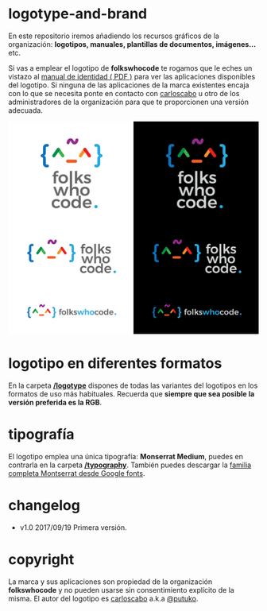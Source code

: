 # logotype-and-brand

En este repositorio iremos añadiendo los recursos gráficos de la organización: **logotipos, manuales, plantillas de documentos, imágenes...** etc.

Si vas a emplear el logotipo de **folkswhocode** te rogamos que le eches un vistazo al <a href="https://github.com/folkswhocode/logotype-and-brand/blob/master/corporate-identity-manual/fwc-manual-identidad-grafica.pdf" target="_blank">manual de identidad ( PDF )</a> para ver las aplicaciones disponibles del logotipo. Si ninguna de las aplicaciones de la marca existentes encaja con lo que se necesita ponte en contacto con [carloscabo](https://github.com/carloscabo) u otro de los administradores de la organización para que te proporcionen una versión adecuada.

![Logotipo](https://raw.githubusercontent.com/folkswhocode/logotype-and-brand/master/logotype/FWC-ALL.png)

# logotipo en diferentes formatos

En la carpeta **[/logotype](https://github.com/folkswhocode/logotype-and-brand/tree/master/logotype)** dispones de todas las variantes del logotipos en los formatos de uso más habituales. Recuerda que **siempre que sea posible la versión preferida es la RGB**.

# tipografía

El logotipo emplea una única tipografía: **Monserrat Medium**, puedes en contrarla en la carpeta **[/typography](https://github.com/folkswhocode/logotype-and-brand/tree/master/typography)**. También puedes descargar la [familia completa Montserrat desde Google fonts](https://fonts.google.com/specimen/Montserrat).

# changelog

- v1.0 2017/09/19 Primera versión.

# copyright

La marca y sus aplicaciones son propiedad de la organización **folkswhocode** y no pueden usarse sin consentimiento explícito de la misma. El autor del logotipo es [carloscabo](https://github.com/carloscabo) a.k.a [@putuko](https://twitter.com/@putuko).